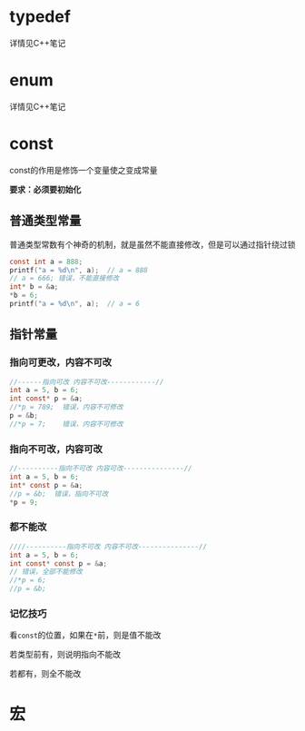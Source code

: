 # typedef

详情见C++笔记

# enum

详情见C++笔记

# const

const的作用是修饰一个变量使之变成常量

**要求：必须要初始化**

## 普通类型常量

普通类型常数有个神奇的机制，就是虽然不能直接修改，但是可以通过指针绕过锁

```c
const int a = 888;
printf("a = %d\n", a);  // a = 888
// a = 666; 错误，不能直接修改
int* b = &a;
*b = 6;
printf("a = %d\n", a);  // a = 6
```

## 指针常量

### 指向可更改，内容不可改

```c
//------指向可改 内容不可改------------//
int a = 5, b = 6;
int const* p = &a;
//*p = 789;  错误，内容不可修改
p = &b;
//*p = 7;    错误，内容不可修改
```

### 指向不可改，内容可改

```c
//----------指向不可改 内容可改---------------//
int a = 5, b = 6;
int* const p = &a;
//p = &b;  错误，指向不可改
*p = 9;
```

### 都不能改

```c
////----------指向不可改 内容不可改---------------//
int a = 5, b = 6;
int const* const p = &a;
// 错误，全部不能修改
//*p = 6;
//p = &b;
```

### 记忆技巧

看`const`的位置，如果在`*`前，则是值不能改

若类型前有，则说明指向不能改

若都有，则全不能改

# 宏